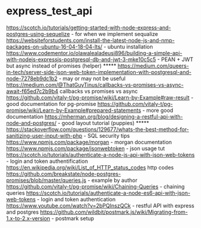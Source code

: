 # express_test_api

https://scotch.io/tutorials/getting-started-with-node-express-and-postgres-using-sequelize - for when we implement sequalize
https://websiteforstudents.com/install-the-latest-node-js-and-nmp-packages-on-ubuntu-16-04-18-04-lts/ - ubuntu installation
https://www.codementor.io/olawalealadeusi896/building-a-simple-api-with-nodejs-expressjs-postgresql-db-and-jwt-3-mke10c5c5 - PEAN + JWT but async instead of promises (helper) *****
https://medium.com/queers-in-tech/server-side-json-web-token-implementation-with-postgresql-and-node-7278eb9dc1b2 - may or may not be useful
https://medium.com/@ThatGuyTinus/callbacks-vs-promises-vs-async-await-f65ed7c2b9b4 callbacks vs promises vs async
https://github.com/vitaly-t/pg-promise/wiki/Learn-by-Example#raw-result - good documentation for pg-promise
https://github.com/vitaly-t/pg-promise/wiki/Learn-by-Example#prepared-statements - more good documentation
https://mherman.org/blog/designing-a-restful-api-with-node-and-postgres/ - good layout tutorial (puppies) *****
https://stackoverflow.com/questions/129677/whats-the-best-method-for-sanitizing-user-input-with-php - SQL security tips
https://www.npmjs.com/package/morgan - morgan documentation
https://www.npmjs.com/package/jsonwebtoken - json usage tut
https://scotch.io/tutorials/authenticate-a-node-js-api-with-json-web-tokens - login and token authentification
https://en.wikipedia.org/wiki/List_of_HTTP_status_codes http codes
https://github.com/breakstate/node-postgres-promises/blob/master/queries.js - example by author
https://github.com/vitaly-t/pg-promise/wiki/Chaining-Queries - chaining queries
https://scotch.io/tutorials/authenticate-a-node-es6-api-with-json-web-tokens - login and token authentication
https://www.youtube.com/watch?v=2bPQInszQCk - restful API with express and postgres
https://github.com/wildbit/postmark.js/wiki/Migrating-from-1.x-to-2.x-version - postmark setup